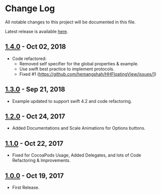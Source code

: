# Change Log

All notable changes to this project will be documented in this file.

Latest release is available [here](https://github.com/hemangshah/HHFloatingView/releases/latest).

## [1.4.0](https://github.com/hemangshah/HHFloatingView/releases/tag/1.4.0) - Oct 02, 2018
- Code refactored:
    - Removed self specifier for the global properties & example.
    - Use swift best practice to implement protocols.
    - Fixed #1 (https://github.com/hemangshah/HHFloatingView/issues/1)

## [1.3.0](https://github.com/hemangshah/HHFloatingView/releases/tag/1.3.0) - Sep 21, 2018
- Example updated to support swift 4.2 and code refactoring.

## [1.2.0](https://github.com/hemangshah/HHFloatingView/releases/tag/1.2.0) - Oct 24, 2017
- Added Documentations and Scale Animations for Options buttons.

## [1.1.0](https://github.com/hemangshah/HHFloatingView/releases/tag/1.1.0) - Oct 22, 2017
- Fixed for CocoaPods Usage, Added Delegates, and lots of Code Refactoring & Improvements.

## [1.0.0](https://github.com/hemangshah/HHFloatingView/releases/tag/1.0.0) - Oct 19, 2017
- First Release.
